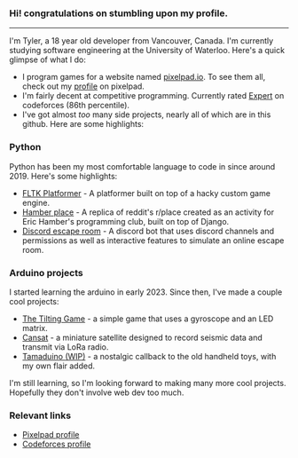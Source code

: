 ### Hi! congratulations on stumbling upon my profile.

----------
I'm Tyler, a 18 year old developer from Vancouver, Canada. I'm currently studying software engineering at the University of Waterloo. Here's a quick glimpse of what I do:
- I program games for a website named [pixelpad.io](pixelpad.io). To see them all, check out my [profile](https://pixelpad.io/apps/?u=19216) on pixelpad.
- I'm fairly decent at competitive programming. Currently rated [Expert](https://codeforces.com/profile/wolfram_) on codeforces (86th percentile).
- I've got almost *too* many side projects, nearly all of which are in this github. Here are some highlights:

### Python
Python has been my most comfortable language to code in since around 2019. Here's some highlights:
- [FLTK Platformer](https://github.com/SubwayMan/FLTK-Platformer) - A platformer built on top of a hacky custom game engine.
- [Hamber place](https://github.com/SubwayMan/hamber-place) - A replica of reddit's r/place created as an activity for Eric Hamber's programming club, built on top of Django.
- [Discord escape room](https://github.com/SubwayMan/discord-escape-room) - A discord bot that uses discord channels and permissions as well as interactive features to simulate an online escape room.
  
### Arduino projects
I started learning the arduino in early 2023. Since then, I've made a couple cool projects:
- [The Tilting Game](https://github.com/SubwayMan/The-Tilting-Game) - a simple game that uses a gyroscope and an LED matrix.
- [Cansat](https://github.com/nuggetbucket54/CanSat) - a miniature satellite designed to record seismic data and transmit via LoRa radio.
- [Tamaduino (WIP)](https://github.com/SubwayMan/tamaduino) - a nostalgic callback to the old handheld toys, with my own flair added.

I'm still learning, so I'm looking forward to making many more cool projects. Hopefully they don't involve web dev too much.

### Relevant links
- [Pixelpad profile](https://pixelpad.io/apps/?u=19216)
- [Codeforces profile](https://codeforces.com/profile/wolfram_)
